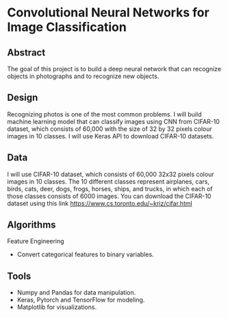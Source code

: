 # Convolutional Neural Networks for Image Classification

## Abstract
The goal of this project is to build a deep neural network that can recognize objects in photographs and to recognize new objects.

## Design
Recognizing photos is one of the most common problems. I will build machine learning model that can classify images using CNN from CIFAR-10 dataset, which consists of 60,000 with the size of 32 by 32 pixels colour images in 10 classes. I will use Keras API to download CIFAR-10 datasets.

## Data
I will use CIFAR-10 dataset, which consists of 60,000 32x32 pixels colour images in 10 classes.
The 10 different classes represent airplanes, cars, birds, cats, deer, dogs, frogs, horses, ships, and trucks, in which each of those classes consists of 6000 images.
You can download the CIFAR-10 dataset using this link https://www.cs.toronto.edu/~kriz/cifar.html

## Algorithms
Feature Engineering
- Convert categorical features to binary variables.

## Tools
- Numpy and Pandas for data manipulation.
- Keras, Pytorch and TensorFlow for modeling.
- Matplotlib for visualizations.

